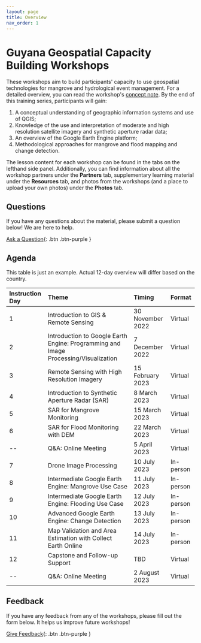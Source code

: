 ```yaml
---
layout: page
title: Overview
nav_order: 1
---
```


# Guyana Geospatial Capacity Building Workshops
These workshops aim to build participants' capacity to use geospatial technologies for mangrove and hydrological event management. For a detailed overview, you can read the workshop's [concept note](https://docs.google.com/document/d/1XKfvieRLKnP15_5xmMt8yOgiGS-CYJug/edit?usp=sharing&ouid=108914212897451159787&rtpof=true&sd=true). By the end of this training series, participants will gain:
1. A conceptual understanding of geographic information systems and use of QGIS;
2. Knowledge of the use and interpretation of moderate and high resolution satellite imagery and synthetic aperture radar data;
3. An overview of the Google Earth Engine platform;
4. Methodological approaches for mangrove and flood mapping and change detection.

The lesson content for each workshop can be found in the tabs on the lefthand side panel. Additionally, you can find information about all the workshop partners under the **Partners** tab, supplementary learning material under the **Resources** tab, and photos from the workshops (and a place to upload your own photos) under the **Photos** tab. 


## Questions
If you have any questions about the material, please submit a question below! We are here to help.  

[Ask a Question](https://forms.gle/a7MW4PtgtmPiPoZJ9){: .btn .btn-purple }

## Agenda
This table is just an example. Actual 12-day overview will differ based on the country.

| Instruction Day | Theme                                                                               | Timing           | Format    |
|:----------------|:------------------------------------------------------------------------------------|:-----------------|:----------|
| 1               | Introduction to GIS & Remote Sensing                                                | 30 November 2022 | Virtual   | 
| 2               | Introduction to Google Earth Engine: Programming and Image Processing/Visualization | 7 December 2022  | Virtual   |
| 3               | Remote Sensing with High Resolution Imagery                                         | 15 February 2023 | Virtual   |
| 4               | Introduction to Synthetic Aperture Radar (SAR)                                      | 8 March 2023     | Virtual   |
| 5               | SAR for Mangrove Monitoring                                                         | 15 March 2023    | Virtual   | 
| 6               | SAR for Flood Monitoring with DEM                                                   | 22 March 2023    | Virtual   |
| --              | Q&A: Online Meeting                                                                 | 5 April 2023     | Virtual   |
| 7               | Drone Image Processing                                                              | 10 July 2023     | In-person |
| 8               | Intermediate Google Earth Engine: Mangrove Use Case                                 | 11 July 2023     | In-person |
| 9               | Intermediate Google Earth Engine: Flooding Use Case                                 | 12 July 2023     | In-person |
| 10              | Advanced Google Earth Engine: Change Detection                                      | 13 July 2023     | In-person |
| 11              | Map Validation and Area Estimation with Collect Earth Online                        | 14 July 2023     | In-person |
| 12              | Capstone and Follow-up Support                                                      | TBD              | Virtual   |
| --              | Q&A: Online Meeting                                                                 | 2 August 2023    | Virtual   |

## Feedback
If you have any feedback from any of the workshops, please fill out the form below. It helps us improve future workshops!

[Give Feedback](https://forms.gle/8Jdm1aybL9sqzNEw6){: .btn .btn-purple }
